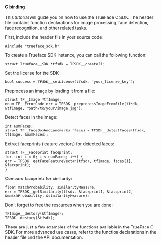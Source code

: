 #### C binding

This tutorial will guide you on how to use the TrueFace C SDK. The header file contains function declarations for image processing, face detection, face recognition, and other related tasks.

First, include the header file in your source code:
```clike
#include "trueface_sdk.h"
```

To create a Trueface SDK instance, you can call the following function:
```clike
struct Trueface__SDK *tfsdk = TFSDK__create();
```

Set the license for the SDK:
```clike
bool success = TFSDK__setLicense(tfsdk, "your_license_key");
```

Preprocess an image by loading it from a file:
```clike
struct TF__Image *tfImage;
enum TF__ErrorCode err = TFSDK__preprocessImageFromFile(tfsdk, &tfImage, "path/to/your/image.jpg");
```

Detect faces in the image:
```clike
int numFaces;
struct TF__FaceBoxAndLandmarks *faces = TFSDK__detectFaces(tfsdk, tfImage, &numFaces);
```

Extract faceprints (feature vectors) for detected faces:
```clike
struct TF__Faceprint faceprint;
for (int i = 0; i < numFaces; i++) {
err = TFSDK__getFaceFeatureVector(tfsdk, tfImage, faces[i], &faceprint);
}
```

Compare faceprints for similarity:
```clike
float matchProbability, similarityMeasure;
err = TFSDK__getSimilarity(tfsdk, &faceprint1, &faceprint2, &matchProbability, &similarityMeasure);
```

Don't forget to free the resources when you are done:
```clike
TFImage__destory(&tfImage);
TFSDK__destory(&tfsdk);
```

These are just a few examples of the functions available in the TrueFace C SDK. For more advanced use cases, refer to the function declarations in the header file and the API documentation.
